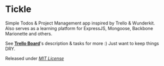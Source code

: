 Tickle
======

Simple Todos & Project Management app inspired by Trello & Wunderkit. Also serves as a learning platform for ExpressJS, Mongoose, Backbone Marionette and others. 

See **[Trello Board](https://trello.com/b/mGeBbmDz)**'s description & tasks for more :) Just want to keep things DRY. 

Released under *[MIT License](http://opensource.org/licenses/mit-license.html)*
